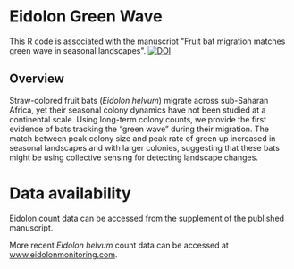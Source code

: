 # Eidolon Green Wave
This R code is associated with the manuscript "Fruit bat migration matches green wave in seasonal landscapes". 
[![DOI](https://zenodo.org/badge/351391756.svg)](https://zenodo.org/badge/latestdoi/351391756)

## Overview
Straw-colored fruit bats (<i>Eidolon helvum</i>) migrate across sub-Saharan Africa, yet their seasonal colony dynamics have not been studied at a continental scale. Using long-term colony counts, we provide the first evidence of bats tracking the “green wave” during their migration. The match between peak colony size and peak rate of green up increased in seasonal landscapes and with larger colonies, suggesting that these bats might be using collective sensing for detecting landscape changes.

# Data availability
Eidolon count data can be accessed from the supplement of the published manuscript.

More recent <i>Eidolon helvum</i> count data can be accessed at www.eidolonmonitoring.com.
